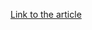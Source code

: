 [Link to the article](https://www.welivesecurity.com/en/scams/quishing-attacks-targeting-electric-car-owners-slam-on-brakes/)

